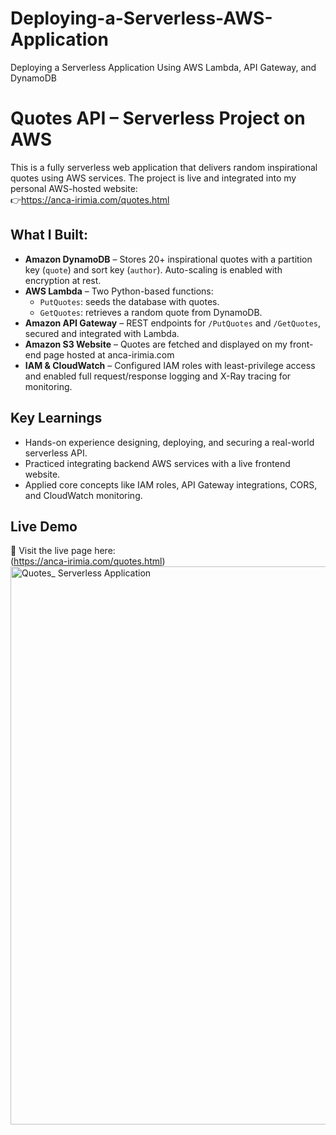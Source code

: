 # Deploying-a-Serverless-AWS-Application
Deploying a Serverless Application Using AWS Lambda, API Gateway, and DynamoDB
#  Quotes API – Serverless Project on AWS

This is a fully serverless web application that delivers random inspirational quotes using AWS services. The project is live and integrated into my personal AWS-hosted website:  
👉https://anca-irimia.com/quotes.html

## What I Built:

- **Amazon DynamoDB** – Stores 20+ inspirational quotes with a partition key (`quote`) and sort key (`author`). Auto-scaling is enabled with encryption at rest.
- **AWS Lambda** – Two Python-based functions:
  - `PutQuotes`: seeds the database with quotes.
  - `GetQuotes`: retrieves a random quote from DynamoDB.
- **Amazon API Gateway** – REST endpoints for `/PutQuotes` and `/GetQuotes`, secured and integrated with Lambda.
- **Amazon S3 Website** – Quotes are fetched and displayed on my front-end page hosted at anca-irimia.com
- **IAM & CloudWatch** – Configured IAM roles with least-privilege access and enabled full request/response logging and X-Ray tracing for monitoring.

##  Key Learnings

- Hands-on experience designing, deploying, and securing a real-world serverless API.
- Practiced integrating backend AWS services with a live frontend website.
- Applied core concepts like IAM roles, API Gateway integrations, CORS, and CloudWatch monitoring.

##  Live Demo

📄 Visit the live page here:  
(https://anca-irimia.com/quotes.html)
<img width="893" alt="Quotes_ Serverless Application" src="https://github.com/user-attachments/assets/82169990-25af-47e7-98ad-4301cfa6d534" />

